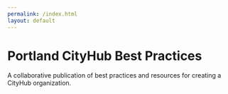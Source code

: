 ```yaml
---
permalink: /index.html
layout: default
---
```


Portland CityHub Best Practices
=======================================

A collaborative publication of best practices and resources for creating a CityHub organization.
